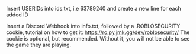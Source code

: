 Insert USERIDs into ids.txt, i.e 63789240 and create a new line for each added ID

Insert a Discord Webhook into info.txt, followed by a .ROBLOSECURITY cookie, tutorial on how to get it: https://ro.py.jmk.gg/dev/roblosecurity/
The cookie is optional, but recommended. Without it, you will not be able to see the game they are playing.
